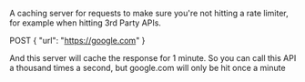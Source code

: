 A caching server for requests to make sure you're not hitting a rate limiter, for example when hitting 3rd Party APIs.

POST <url>
{
    "url": "https://google.com"
}

And this server will cache the response for 1 minute. So you can call this API a thousand times a second, but google.com will only be hit once a minute

